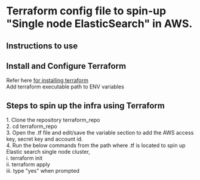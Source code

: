 # Terraform config file to spin-up "Single node ElasticSearch" in AWS.
<h2>
  Instructions to use
  </h2>
 
 <h2>
  Install and Configure Terraform
  </h2>
  Refer here <a href="https://www.terraform.io/downloads.html">for installing terraform</a><br>
  Add terraform executable path to ENV variables
  
 
 <h2>
  Steps to spin up the infra using Terraform
  </h2>
 1. Clone the repository terraform_repo<br>
 2. cd terraform_repo<br>
 3. Open the .tf file and edit/save the variable section to add the AWS access key, secret key and account id.<br>
 4. Run the below commands from the path where .tf is located to spin up Elastic search single node cluster,<br>
 i. terraform init<br>
 ii. terraform apply<br>
 iii. type "yes" when prompted<br>
